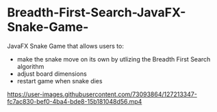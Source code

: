 # Breadth-First-Search-JavaFX-Snake-Game-
JavaFX Snake Game that allows users to:
- make the snake move on its own by utlizing the Breadth First Search algorithm
- adjust board dimensions 
- restart game when snake dies

https://user-images.githubusercontent.com/73093864/127213347-fc7ac830-bef0-4ba4-bde8-15b181048d56.mp4



